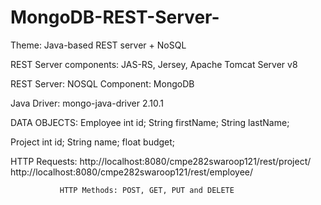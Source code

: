 # MongoDB-REST-Server-


Theme: Java-based REST server + NoSQL

REST Server components: JAS-RS, Jersey, Apache Tomcat Server v8 


REST Server: NOSQL Component: MongoDB 


Java Driver: mongo-java-driver 2.10.1

DATA OBJECTS: 
 Employee 
         int id;
         String firstName;
         String lastName;

 Project 
          int id;
          String name;
          float budget;


HTTP Requests: http://localhost:8080/cmpe282swaroop121/rest/project/
               http://localhost:8080/cmpe282swaroop121/rest/employee/
               
               HTTP Methods: POST, GET, PUT and DELETE
